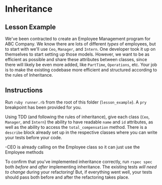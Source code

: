 # Inheritance

## Lesson Example
We've been contracted to create an Employee Management program for ABC Company. We know there are lots of different *types* of employees, but to start with we'll use `Ceo`, `Manager`, and `Intern`. One developer took it up on themselves to start setting up those models. However, we want to be as efficient as possible and share these attributes between classes, since there will likely be even more added, like `PartTime`, `Operations`, etc. Your job is to make the existing codebase more efficient and structured according to the rules of Inheritance.


## Instructions
Run `ruby runner.rb` from the root of this folder (`lesson_example`). A `pry` breakpoint has been provided for you.

Using TDD (and following the rules of inheritance), give each class (`Ceo`, `Manager`, and `Intern`) the ability to have readable `name` and `id` attributes, as well as the ability to access the `total_compensation` method. There is a `describe` block already set up in the respective classes where you can write your tests before your code.

-CEO is already calling on the Employee class so it can just use the Employee methods

To confirm that you've implemented inheritance correctly, run `rspec spec` both *before* and *after* implementing inheritance. The existing tests *will need to change* during your refactoring!  But, if everything went well, your tests should pass both before and after the refactoring takes place.
